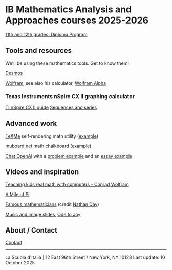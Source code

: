
# IB Mathematics Analysis and Approaches courses 2025-2026


[11th and 12th grades: Diploma Program](https://math.huson.com/course-files/ib)

## Tools and resources

We'll be using these mathematics tools. Get to know them!

<!-- [DeltaMath](https://www.deltamath.com) Set up your account using your real name.

[Khan Academy](https://www.khanacademy.org/sat),
[Geogebra](https://www.geogebra.org/geometry),
[Graspable Math](https://graspablemath.com/canvas) -->

[Desmos](https://www.desmos.com/calculator)

[Wolfram](https://mathworld.wolfram.com/topics/Geometry.html), see also his calculator, [Wolfram Alpha](https://www.wolframalpha.com/)

### Texas Instruments nSpire CX II graphing calculator

[TI nSpire CX II guide](https://education.ti.com/en/guidebook/details/en/4A4D8D3E5A1C4E2A9F1A2C1B3E3D4E5F/83B6D3E7A9B34C0FA8C6D7E8F9A0B1C2)
[Sequences and series](https://scientia-education.com/manuals_tinspire/HTML/html_files/arithmetic_sequences.html)

## Advanced work


[TeXMe](https://github.com/susam/texme) self-rendering math utility ([example](texme_example.html))

[muboard.net](https://muboard.net/) math chalkboard ([example](muboard_example.html))

[Chat OpenAI](https://chat.openai.com/chat) with a
[problem example](AI-SAT-slope-problem.md) and an
[essay example](images/ChatAI-reflective-essay.png)

## Videos and inspiration

[Teaching kids real math with computers - Conrad Wolfram](https://www.ted.com/talks/conrad_wolfram_teaching_kids_real_math_with_computers)

[A Mile of Pi](https://www.youtube.com/watch?v=0r3cEKZiLmg)

[Famous mathematicians](MathematiciansoftheWorld_NathanDay.pdf)
(credit [Nathan Day](https://mrdaymaths.com/blog/category/displays/))

[Music and image slides](music-images), [Ode to Joy](https://twitter.com/i/status/1581055777896161280)

## About / Contact

[Contact](Contact)

-------
La Scuola d'Italia | 12 East 96th Street / New York, NY 10128
Last update: 10 October 2025

